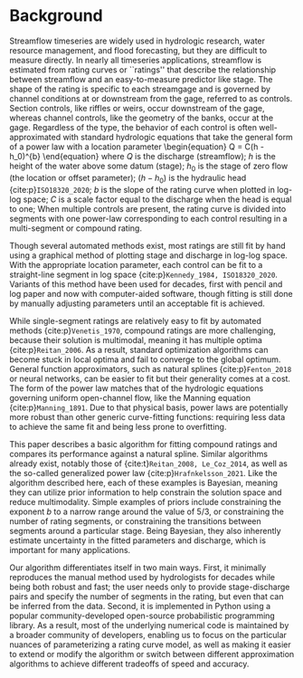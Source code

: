 # Background
Streamflow timeseries are widely used in hydrologic research, water resource management, and flood forecasting,
but they are difficult to measure directly.
In nearly all timeseries applications, streamflow is estimated from rating curves or ``ratings'' that describe the relationship between streamflow and an easy-to-measure predictor like stage.
The shape of the rating is specific to each streamgage and is governed by channel conditions at or downstream from the gage, referred to as controls.
Section controls, like riffles or weirs, occur downstream of the gage, whereas channel controls, like the geometry of the banks, occur at the gage.
Regardless of the type, the behavior of each control is often well-approximated with standard hydrologic equations that take the general form of a power law with a location parameter
\begin{equation}
    Q = C(h - h_0)^{b}
\end{equation}
where $Q$ is the discharge (streamflow);
$h$ is the height of the water above some datum (stage);
$h_0$ is the stage of zero flow (the location or offset parameter);
$(h-h_0)$ is the hydraulic head {cite:p}`ISO18320_2020`;
$b$ is the slope of the rating curve when plotted in log-log space;
$C$ is a scale factor equal to the discharge when the head is equal to one;
When multiple controls are present, the rating curve is divided into segments
with one power-law corresponding to each control resulting in a multi-segment or compound rating.

Though several automated methods exist, most ratings are still fit by hand using a graphical method of plotting stage and discharge in log-log space.
With the appropriate location parameter, each control can be fit to a straight-line segment in log space {cite:p}`Kennedy_1984, ISO18320_2020`.
Variants of this method have been used for decades,
first with pencil and log paper
and now with computer-aided software, though fitting is still done by manually adjusting parameters until an acceptable fit is achieved.

While single-segment ratings are relatively easy to fit by automated methods {cite:p}`Venetis_1970`,
compound ratings are more challenging, because their solution is multimodal,
meaning it has multiple optima {cite:p}`Reitan_2006`.
As a result, standard optimization algorithms can become stuck in local optima and fail to converge to the global optimum.
General function approximators, such as natural splines {cite:p}`Fenton_2018` or neural networks,
can be easier to fit but their generality comes at a cost.
The form of the power law matches that of the hydrologic equations governing uniform open-channel flow,
like the Manning equation {cite:p}`Manning_1891`.
Due to that physical basis, power laws are potentially more robust than other generic curve-fitting functions:
requiring less data to achieve the same fit and being less prone to overfitting.

This paper describes a basic algorithm for fitting compound ratings and compares its performance against a natural spline.
Similar algorithms already exist, notably those of {cite:t}`Reitan_2008, Le_Coz_2014`,
as well as the so-called generalized power law {cite:p}`Hrafnkelsson_2021`.
Like the algorithm described here, each of these examples is Bayesian, meaning they can utilize prior information to help constrain the solution space and reduce multimodality.
Simple examples of priors include constraining the exponent $b$ to a narrow range around the value of 5/3,
or constraining the number of rating segments,
or constraining the transitions between segments around a particular stage.
Being Bayesian, they also inherently estimate uncertainty in the fitted parameters and discharge,
which is important for many applications.

Our algorithm differentiates itself in two main ways.
First, it minimally reproduces the manual method used by hydrologists for decades while being both robust and fast;
the user needs only to provide stage-discharge pairs and specify the number of segments in the rating, but even that can be inferred from the data.
Second, it is implemented in Python using a popular community-developed open-source probabilistic programming library.
As a result, most of the underlying numerical code is maintained by a broader community of developers,
enabling us to focus on the particular nuances of parameterizing a rating curve model,
as well as making it easier to extend or modify the algorithm
or switch between different approximation algorithms to achieve different tradeoffs of speed and accuracy.

```{bibliography}
```

